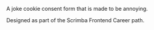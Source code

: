 A joke cookie consent form that is made to be annoying.

Designed as part of the Scrimba Frontend Career path.
